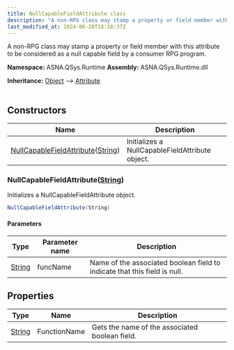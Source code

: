 ```yaml
---
title: NullCapableFieldAttribute class
description: "A non-RPG class may stamp a property or field member with this attribute to be considered as a null capable field by a consumer RPG program. "
last_modified_at: 2024-06-28T18:18:37Z
---
```


A non-RPG class may stamp a property or field member with this attribute to be considered as a null capable field by a consumer RPG program.

**Namespace:** ASNA.QSys.Runtime
**Assembly:** ASNA.QSys.Runtime.dll

**Inheritance:** [Object](https://docs.microsoft.com/en-us/dotnet/api/system.object) --> [Attribute](https://docs.microsoft.com/en-us/dotnet/api/system.attribute)
<br>
<br>

## Constructors

| Name | Description |
| --- | --- |
| [NullCapableFieldAttribute](#nullcapablefieldattributestring)([String](https://docs.microsoft.com/en-us/dotnet/api/system.string)) | Initializes a NullCapableFieldAttribute object. 

### NullCapableFieldAttribute([String](https://docs.microsoft.com/en-us/dotnet/api/system.string))

Initializes a NullCapableFieldAttribute object. 

```cs
NullCapableFieldAttribute(String)
```

#### Parameters

| Type | Parameter name | Description
| --- | --- | ---
| [String](https://docs.microsoft.com/en-us/dotnet/api/system.string) | funcName | Name of the associated boolean field to indicate that this field is null.

## Properties

| Type | Name | Description
| --- | --- | --- 
| [String](https://learn.microsoft.com/en-us/dotnet/api/system.string?view=net-8.0) | FunctionName | Gets the name of the associated boolean field. |
